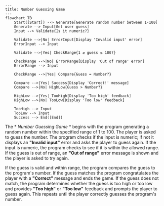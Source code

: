 ```mermaid
---
title: Number Guessing Game  
---
flowchart TB
    Start([Start]) --> Generate[Generate random number between 1-100]
    Generate --> Input[Get user guess]
    Input --> Validate{Is it numeric?}
    
    Validate -->|No| ErrorInput[Display 'Invalid input' error]
    ErrorInput --> Input
    
    Validate -->|Yes| CheckRange{1 ≥ guess ≤ 100?}
    
    CheckRange -->|No| ErrorRange[Display 'Out of range' error]
    ErrorRange --> Input
    
    CheckRange -->|Yes| Compare{Guess = Number?}
    
    Compare -->|Yes| Success[Display 'Correct!' message]
    Compare -->|No| HighLow{Guess > Number?}
    
    HighLow -->|Yes| TooHigh[Display 'Too high' feedback]
    HighLow -->|No| TooLow[Display 'Too low' feedback]
    
    TooHigh --> Input
    TooLow --> Input
    Success --> End([End])
```
The * *Number Guessing Game* * begins with the program generating a random number within the specified range of 1 to 100. The player is asked to guess the number. The program checks if the input is numeric; if not it displays an **"Invalid input"** error and asks the player to guess again. If the input is numeric, the program checks to see if it is within the allowed range. If the guess is out of range, an **"Out of range"** error message is shown and the player is asked to try again.  

If the guess is valid and within range, the program compares the guess to the program's number. If the guess matches the program congratulates the player with a **"Correct"** message and ends the game. If the guess does not match, the program determines whether the guess is too high or too low and provides  **"Too high"** or **"Too low"** feedback and prompts the player to guess again. This repeats until the player correctly guesses the program's number.
